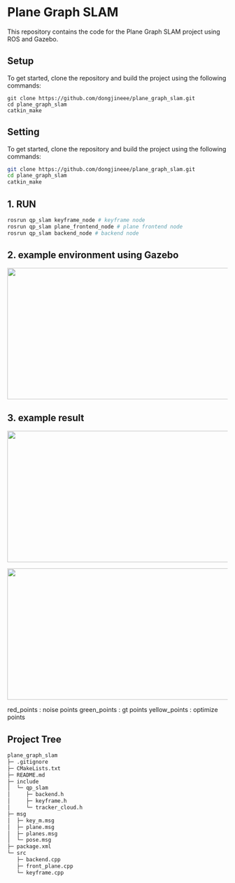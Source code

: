 
# Plane Graph SLAM

This repository contains the code for the Plane Graph SLAM project using ROS and Gazebo.

## Setup

To get started, clone the repository and build the project using the following commands:

```
git clone https://github.com/dongjineee/plane_graph_slam.git
cd plane_graph_slam
catkin_make
```

## Setting

To get started, clone the repository and build the project using the following commands:

```bash
git clone https://github.com/dongjineee/plane_graph_slam.git
cd plane_graph_slam
catkin_make
```
## 1. RUN
```bash
rosrun qp_slam keyframe_node # keyframe node
rosrun qp_slam plane_frontend_node # plane frontend node
rosrun qp_slam backend_node # backend node
```

## 2. example environment using Gazebo
<p align = "center">
<img src="https://github.com/dongjineee/plane_graph_slam/assets/150753899/41c6cba6-1a39-47df-920f-ac39f5558641" width="700" height="300"/>
</p>

## 3. example result
<p align = "center">
<img src="https://github.com/dongjineee/plane_graph_slam/assets/150753899/336be401-1f1b-4710-b7a3-208b1bf3f76e" width="700" height="300"/>
</p>
<p align = "center">
<img src="https://github.com/dongjineee/plane_graph_slam/assets/150753899/b6a62d81-8663-44c2-a3c8-ffb766dc2646" width="700" height="300"/>
</p>


red_points : noise points green_points : gt points yellow_points : optimize points


## Project Tree

```bash
plane_graph_slam
├─ .gitignore
├─ CMakeLists.txt
├─ README.md
├─ include
│  └─ qp_slam
│     ├─ backend.h
│     ├─ keyframe.h
│     └─ tracker_cloud.h
├─ msg
│  ├─ key_m.msg
│  ├─ plane.msg
│  ├─ planes.msg
│  └─ pose.msg
├─ package.xml
└─ src
   ├─ backend.cpp
   ├─ front_plane.cpp
   └─ keyframe.cpp
```
